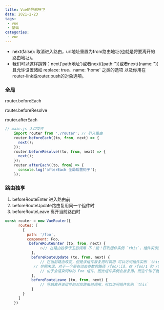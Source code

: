 ```yaml
---
title: Vue的导航守卫
date: 2021-2-23
tags:
 - vue
 - 基础
categories:
 - vue
---
```


- next(false): 取消进入路由，url地址重置为from路由地址(也就是将要离开的路由地址)。
- 我们可以这样跳转：next('path地址')或者next({path:''})或者next({name:''})  且允许设置诸如 replace: true、name: 'home' 之类的选项  以及你用在router-link或router.push的对象选项。

### 全局

router.beforeEach

router.beforeResolve

router.afterEach

```js
// main.js 入口文件
    import router from './router'; // 引入路由
    router.beforeEach((to, from, next) => { 
      next();
    });
    router.beforeResolve((to, from, next) => {
      next();
    });
    router.afterEach((to, from) => {
      console.log('afterEach 全局后置钩子');
    });
```



### 路由独享

1. beforeRouteEnter 进入路由前
2. beforeRouteUpdate路由复用同一个组件时
3. beforeRouteLeave 离开当前路由时

```js
const router = new VueRouter({
      routes: [
        {
          path: '/foo',
          component: Foo,
           beforeRouteEnter (to, from, next) {
    			💥// 在路由独享守卫后调用 不！能！获取组件实例 `this`，组件实例还没被创建
  			},
            beforeRouteUpdate (to, from, next) {
                // 在当前路由改变，但是该组件被复用时调用 可以访问组件实例 `this`
             // 举例来说，对于一个带有动态参数的路径 /foo/:id，在 /foo/1 和 /foo/2 之间跳转的时候，
                // 由于会渲染同样的 Foo 组件，因此组件实例会被复用。而这个钩子就会在这个情况下被调用。
            },
            beforeRouteLeave (to, from, next) {
                // 导航离开该组件的对应路由时调用，可以访问组件实例 `this`
            }
        }
      ]
    })
```




